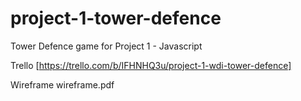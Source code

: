 # project-1-tower-defence
Tower Defence game for Project 1 - Javascript

Trello [https://trello.com/b/IFHNHQ3u/project-1-wdi-tower-defence]

Wireframe wireframe.pdf


